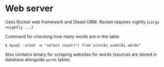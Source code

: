# Web server

Uses Rocket web framework and Diesel ORM. Rocket requires nightly (`cargo +nightly ...`)

Command for checking how many words are in the table
```
$ mysql -uroot -e "select count(*) from sicniki_sumniki.words"
```

Also contains binary for scraping websites for words (sources are stored in database alongside `words` table).